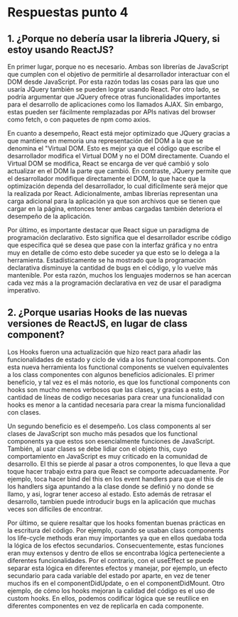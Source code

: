 # Respuestas punto 4

## 1. ¿Porque no debería usar la libreria JQuery, si estoy usando ReactJS?

En primer lugar, porque no es necesario. Ambas son librerías de JavaScript que cumplen con el objetivo de permitirle al desarrollador interactuar con el DOM desde JavaScript. Por esta razón todas las cosas para las que uno usaría JQuery también se pueden lograr usando React. Por otro lado, se podría argumentar que JQuery ofrece otras funcionalidades importantes para el desarrollo de aplicaciones como los llamados AJAX. Sin embargo, estas pueden ser fácilmente remplazadas por APIs nativas del browser como fetch, o con paquetes de npm como axios.

En cuanto a desempeño, React está mejor optimizado que JQuery gracias a que mantiene en memoria una representación del DOM a la que se denomina el "Virtual DOM. Esto es mejor ya que el código que escribe el desarrollador modifica el Virtual DOM y no el DOM directamente. Cuando el Virtual DOM se modifica, React se encarga de ver qué cambió y solo actualizar en el DOM la parte que cambió. En contraste, JQuery permite que el desarrollador modifique directamente el DOM, lo que hace que la optimización dependa del desarrollador, lo cual difícilmente será mejor que la realizada por React. Adicionalmente, ambas librerías representan una carga adicional para la aplicación ya que son archivos que se tienen que cargar en la página, entonces tener ambas cargadas también deteriora el desempeño de la aplicación.

Por último, es importante destacar que React sigue un paradigma de programación declarativo. Esto significa que el desarrollador escribe código que especifica qué se desea que pase con la interfaz gráfica y no entra muy en detalle de cómo esto debe suceder ya que esto se lo delega a la herramienta. Estadísticamente se ha mostrado que la programación declarativa disminuye la cantidad de bugs en el código, y lo vuelve más mantenible. Por esta razón, muchos los lenguajes modernos se han acercan cada vez más a la programación declarativa en vez de usar el paradigma imperativo.

## 2. ¿Porque usarias Hooks de las nuevas versiones de ReactJS, en lugar de class component?

Los Hooks fueron una actualización que hizo react para añadir las funcionalidades de estado y ciclo de vida a los functional components. Con esta nueva herramienta los functional components se vuelven equivalentes a los class componentes con algunos beneficios adicionales. El primer beneficio, y tal vez es el más notorio, es que los functional components con hooks son mucho menos verbosos que las clases, y gracias a esto, la cantidad de líneas de codigo necesarias para crear una funcionalidad con hooks es menor a la cantidad necesaria para crear la misma funcionalidad con clases.

Un segundo beneficio es el desempeño. Los class components al ser clases de JavaScript son mucho más pesados que los functional components ya que estos son esencialmente funciones de JavaScript.  También, al usar clases se debe lidiar con el objeto this, cuyo comportamiento en JavaScript es muy criticado en la comunidad de desarrollo. El this se pierde al pasar a otros componentes, lo que lleva a que toque hacer trabajo extra para que React se comporte adecuadamente. Por ejemplo, toca hacer bind del this en los event handlers para que el this de los handlers siga apuntando a la clase donde se definió y no donde se llamo, y asi, lograr tener acceso al estado. Esto además de retrasar el desarrollo, tambien puede introducir bugs en la aplicación que muchas veces son difíciles de encontrar.

Por último, se quiere resaltar que los hooks fomentan buenas prácticas en la escritura del código. Por ejemplo, cuando se usaban class components los life-cycle methods eran muy importantes ya que en ellos quedaba toda la lógica de los efectos secundarios. Consecuentemente, estas funciones eran muy extensos y dentro de ellos se encontraba lógica perteneciente a diferentes funcionalidades. Por el contrario, con el useEffect se puede separar esta lógica en diferentes efectos y manejar, por ejemplo, un efecto secundario para cada variable del estado por aparte, en vez de tener muchos ifs en el componentDidUpdate, o en el componentDidMount. Otro ejemplo, de cómo los hooks mejoran la calidad del código es el uso de custom hooks. En ellos, podemos codificar lógica que se reutilice en diferentes componentes en vez de replicarla en cada componente.
